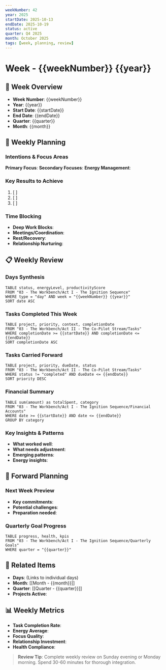 ```yaml
---
weekNumber: 42
year: 2025
startDate: 2025-10-13
endDate: 2025-10-19
status: active
quarter: Q4 2025
month: October 2025
tags: [week, planning, review]
---
```


# Week - {{weekNumber}} {{year}}

## 📅 Week Overview
- **Week Number**: {{weekNumber}}
- **Year**: {{year}}
- **Start Date**: {{startDate}}
- **End Date**: {{endDate}}
- **Quarter**: {{quarter}}
- **Month**: {{month}}

## 🎯 Weekly Planning

### Intentions & Focus Areas
**Primary Focus**:
**Secondary Focuses**:
**Energy Management**:

### Key Results to Achieve
1. [ ]
2. [ ]
3. [ ]

### Time Blocking
- **Deep Work Blocks**:
- **Meetings/Coordination**:
- **Rest/Recovery**:
- **Relationship Nurturing**:

## 📋 Weekly Review

### Days Synthesis
```dataview
TABLE status, energyLevel, productivityScore
FROM "03 - The Workbench/Act I - The Ignition Sequence"
WHERE type = "day" AND week = "{{weekNumber}} {{year}}"
SORT date ASC
```

### Tasks Completed This Week
```dataview
TABLE project, priority, context, completionDate
FROM "03 - The Workbench/Act II - The Co-Pilot Stream/Tasks"
WHERE completionDate >= {{startDate}} AND completionDate <= {{endDate}}
SORT completionDate ASC
```

### Tasks Carried Forward
```dataview
TABLE project, priority, dueDate, status
FROM "03 - The Workbench/Act II - The Co-Pilot Stream/Tasks"
WHERE status != "completed" AND dueDate <= {{endDate}}
SORT priority DESC
```

### Financial Summary
```dataview
TABLE sum(amount) as totalSpent, category
FROM "03 - The Workbench/Act I - The Ignition Sequence/Financial Accounts"
WHERE date >= {{startDate}} AND date <= {{endDate}}
GROUP BY category
```

### Key Insights & Patterns
- **What worked well**:
- **What needs adjustment**:
- **Emerging patterns**:
- **Energy insights**:

## 🔄 Forward Planning

### Next Week Preview
- **Key commitments**:
- **Potential challenges**:
- **Preparation needed**:

### Quarterly Goal Progress
```dataview
TABLE progress, health, kpis
FROM "03 - The Workbench/Act I - The Ignition Sequence/Quarterly Goals"
WHERE quarter = "{{quarter}}"
```

## 🔗 Related Items
- **Days**: (Links to individual days)
- **Month**: [[Month - {{month}}]]
- **Quarter**: [[Quarter - {{quarter}}]]
- **Projects Active**:

## 📊 Weekly Metrics
- **Task Completion Rate**:
- **Energy Average**:
- **Focus Quality**:
- **Relationship Investment**:
- **Health Compliance**:

> **Review Tip**: Complete weekly review on Sunday evening or Monday morning. Spend 30-60 minutes for thorough integration.